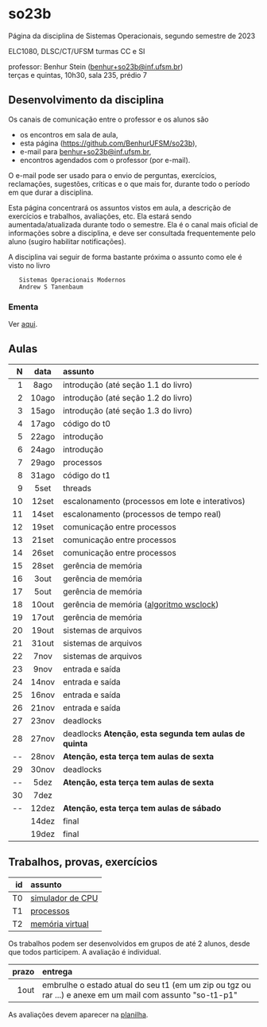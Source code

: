 # so23b

Página da disciplina de Sistemas Operacionais, segundo semestre de 2023

ELC1080, DLSC/CT/UFSM
turmas CC e SI

professor: Benhur Stein ([benhur+so23b@inf.ufsm.br](mailto:benhur%2bso23b@inf.ufsm.br))\
terças e quintas, 10h30, sala 235, prédio 7

## Desenvolvimento da disciplina

Os canais de comunicação entre o professor e os alunos são 
- os encontros em sala de aula,
- esta página (<https://github.com/BenhurUFSM/so23b>),
- e-mail para [benhur+so23b@inf.ufsm.br](mailto:benhur%2bso23b@inf.ufsm.br),
- encontros agendados com o professor (por e-mail).

O e-mail pode ser usado para o envio de perguntas, exercícios, reclamações, sugestões, críticas e o que mais for, durante todo o período em que durar a disciplina.

Esta página concentrará os assuntos vistos em aula, a descrição de exercícios e trabalhos, avaliações, etc. Ela estará sendo aumentada/atualizada durante todo o semestre. Ela é o canal mais oficial de informações sobre a disciplina, e deve ser consultada frequentemente pelo aluno (sugiro habilitar notificações).

A disciplina vai seguir de forma bastante próxima o assunto como ele é visto no livro
```
   Sistemas Operacionais Modernos
   Andrew S Tanenbaum
```

### Ementa

Ver [aqui](https://www.ufsm.br/ementario/disciplinas/ELC1080/).


## Aulas 

|    N |   data | assunto
| ---: | :----: | :--------
|    1 |  8ago  | introdução (até seção 1.1 do livro)
|    2 | 10ago  | introdução (até seção 1.2 do livro)
|    3 | 15ago  | introdução (até seção 1.3 do livro)
|    4 | 17ago  | código do t0
|    5 | 22ago  | introdução
|    6 | 24ago  | introdução
|    7 | 29ago  | processos
|    8 |  31ago | código do t1
|    9 |   5set | threads
|   10 |  12set | escalonamento (processos em lote e interativos)
|   11 |  14set | escalonamento (processos de tempo real)
|   12 |  19set | comunicação entre processos
|   13 |  21set | comunicação entre processos
|   14 |  26set | comunicação entre processos
|   15 |  28set | gerência de memória
|   16 |   3out | gerência de memória
|   17 |   5out | gerência de memória
|   18 |  10out | gerência de memória ([algoritmo wsclock](Assuntos/wsclock.md))
|   19 |  17out | gerência de memória
|   20 |  19out | sistemas de arquivos
|   21 |  31out | sistemas de arquivos
|   22 |   7nov | sistemas de arquivos
|   23 |   9nov | entrada e saída
|   24 |  14nov | entrada e saída
|   25 |  16nov | entrada e saída
|   26 |  21nov | entrada e saída
|   27 |  23nov | deadlocks
|   28 |  27nov | deadlocks **Atenção, esta segunda tem aulas de quinta**
|   -- |  28nov | **Atenção, esta terça tem aulas de sexta**
|   29 |  30nov | deadlocks
|   -- |   5dez | **Atenção, esta terça tem aulas de sexta**
|   30 |   7dez |
|   -- |  12dez | **Atenção, esta terça tem aulas de sábado**
|      |  14dez | final
|      |  19dez | final

## Trabalhos, provas, exercícios

|    id | assunto
| ----: | :-----------
|    T0 | [simulador de CPU](Trabalhos/t0)
|    T1 | [processos](Trabalhos/t1)
|    T2 | [memória virtual](Trabalhos/t2)

Os trabalhos podem ser desenvolvidos em grupos de até 2 alunos, desde que todos participem. A avaliação é individual.

| prazo | entrega
| ----: | :--------
|  1out | embrulhe o estado atual do seu t1 (em um zip ou tgz ou rar ...) e anexe em um mail com assunto "so-t1-p1"

As avaliações devem aparecer na [planilha](https://docs.google.com/spreadsheets/d/1NF9Z5qEr9Ezh9QG5iI3G8JvQOhSwQiBn_Li6fCpsRgc/edit?usp=sharing).
